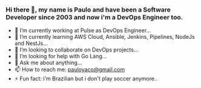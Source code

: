 ### Hi there 👋, my name is Paulo and have been a Software Developer since 2003 and now i'm a DevOps Engineer too.

- 🔭 I’m currently working at Pulse as DevOps Engineer...
- 🌱 I’m currently learning AWS Cloud, Ansible, Jenkins, Pipelines, NodeJs and NestJs...
- 👯 I’m looking to collaborate on DevOps projects...
- 🤔 I’m looking for help with Go Lang...
- 💬 Ask me about anything...
- 📫 How to reach me: pauloyaco@gmail.com
- ⚡ Fun fact: i'm Brazilian but i don't play soccer anymore..
